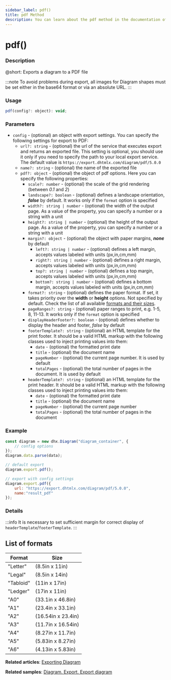 ```yaml
---
sidebar_label: pdf()
title: pdf Method
description: You can learn about the pdf method in the documentation of the DHTMLX JavaScript Diagram library. Browse developer guides and API reference, try out code examples and live demos, and download a free 30-day evaluation version of DHTMLX Diagram.
---
```


# pdf()

### Description

@short: Exports a diagram to a PDF file

:::note
To avoid problems during export, all images for Diagram shapes must be set either in the base64 format or via an absolute URL.
:::

### Usage

~~~js
pdf(config?: object): void;
~~~

### Parameters

- `config` - (optional) an object with export settings. You can specify the following settings for export to PDF:
    - `url?: string` - (optional) the url of the service that executes export and returns an exported file. This setting is optional, you should use it only if you need to specify the path to your local export service. The default value is `https://export.dhtmlx.com/diagram/pdf/5.0.0`
    - `name?: string` - (optional) the name of the exported file
    - `pdf?: object` - (optional) the object of pdf options. Here you can specify the following properties:
		- `scale?: number` - (optional) the scale of the grid rendering (between *0.1* and *2*)
		- `landscape?: boolean` - (optional) defines a landscape orientation, ***false*** by default. It works only if the `format` option is specified
		- `width?: string | number` - (optional) the width of the output page. As a value of the property, you can specify a number or a string with a unit
		- `height?: string | number` - (optional) the height of the output page. As a value of the property, you can specify a number or a string with a unit
		- `margin?: object` - (optional) the object with paper margins, ***none*** by default
			- `left?: string | number` - (optional) defines a left margin, accepts values labeled with units (px,in,cm,mm)
			- `right?: string | number` - (optional) defines a right margin, accepts values labeled with units (px,in,cm,mm)
			- `top?: string | number` - (optional) defines a top margin, accepts values labeled with units (px,in,cm,mm)
			- `bottom?: string | number` - (optional) defines a bottom margin, accepts values labeled with units (px,in,cm,mm)
		- `format?: string` - (optional) defines the paper format. If set, it takes priority over the **width** or **height** options. Not specified by default. Check the list of all available [formats and their sizes](#list-of-formats).
		- `pageRanges?: string` - (optional) paper ranges to print, e.g. 1-5, 8, 11-13. It works only if the `format` option is specified
		- `displayHeaderFooter?: boolean` - (optional) defines whether to display the header and footer, *false* by default
		- `footerTemplate?: string` - (optional) an HTML template for the print footer. It should be a valid HTML markup with the following classes used to inject printing values into them:
			- `date` - (optional) the formatted print date
			- `title` - (optional) the document name
			- `pageNumber` - (optional) the current page number. It is used by default
			- `totalPages` - (optional) the total number of pages in the document. It is used by default
		- `headerTemplate?: string` - (optional) an HTML template for the print header. It should be a valid HTML markup with the following classes used to inject printing values into them:
			- `date` - (optional) the formatted print date
			- `title` - (optional) the document name
			- `pageNumber` - (optional) the current page number
			- `totalPages` - (optional) the total number of pages in the document

### Example

~~~jsx {7,10-13}
const diagram = new dhx.Diagram("diagram_container", {
	// config options
});
diagram.data.parse(data);

// default export
diagram.export.pdf();

// export with config settings
diagram.export.pdf({
	url: "https://export.dhtmlx.com/diagram/pdf/5.0.0",
	name:"result_pdf"
});
~~~

### Details

:::info
It is necessary to set sufficient margin for correct display of `headerTemplate`/`footerTemplate`.
:::

## List of formats

| Format    | Size               |
| --------- | ------------------ |
| "Letter"  | (8.5in x 11in)     |
| "Legal"   | (8.5in x 14in)     |
| "Tabloid" | (11in x 17in)      |
| "Ledger"  | (17in x 11in)      |
| "A0"      | (33.1in x 46.8in)  |
| "A1"      | (23.4in x 33.1in)  |
| "A2"      | (16.54in x 23.4in) |
| "A3"      | (11.7in x 16.54in) |
| "A4"      | (8.27in x 11.7in)  |
| "A5"      | (5.83in x 8.27in)  |
| "A6"      | (4.13in x 5.83in)  |

**Related articles**:  [Exporting Diagram](../../../guides/data_export/)

**Related samples**: [Diagram. Export. Export diagram](https://snippet.dhtmlx.com/ybpmz0zk)